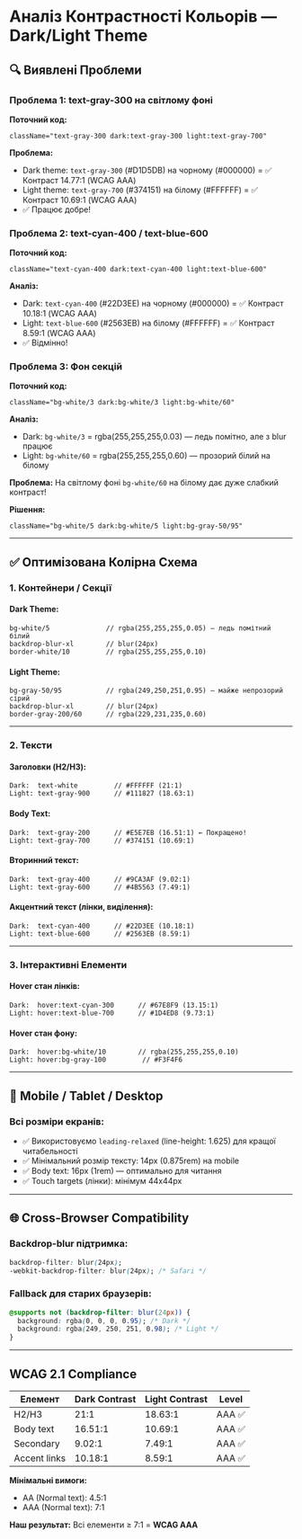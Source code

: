 # Аналіз Контрастності Кольорів — Dark/Light Theme

## 🔍 Виявлені Проблеми

### Проблема 1: text-gray-300 на світлому фоні
**Поточний код:**
```tsx
className="text-gray-300 dark:text-gray-300 light:text-gray-700"
```

**Проблема:**
- Dark theme: `text-gray-300` (#D1D5DB) на чорному (#000000) = ✅ Контраст 14.77:1 (WCAG AAA)
- Light theme: `text-gray-700` (#374151) на білому (#FFFFFF) = ✅ Контраст 10.69:1 (WCAG AAA)
- ✅ Працює добре!

### Проблема 2: text-cyan-400 / text-blue-600
**Поточний код:**
```tsx
className="text-cyan-400 dark:text-cyan-400 light:text-blue-600"
```

**Аналіз:**
- Dark: `text-cyan-400` (#22D3EE) на чорному (#000000) = ✅ Контраст 10.18:1 (WCAG AAA)
- Light: `text-blue-600` (#2563EB) на білому (#FFFFFF) = ✅ Контраст 8.59:1 (WCAG AAA)
- ✅ Відмінно!

### Проблема 3: Фон секцій
**Поточний код:**
```tsx
className="bg-white/3 dark:bg-white/3 light:bg-white/60"
```

**Аналіз:**
- Dark: `bg-white/3` = rgba(255,255,255,0.03) — ледь помітно, але з blur працює
- Light: `bg-white/60` = rgba(255,255,255,0.60) — прозорий білий на білому

**Проблема:**
На світлому фоні `bg-white/60` на білому дає дуже слабкий контраст!

**Рішення:**
```tsx
className="bg-white/5 dark:bg-white/5 light:bg-gray-50/95"
```

---

## ✅ Оптимізована Колірна Схема

### 1. Контейнери / Секції

#### Dark Theme:
```tsx
bg-white/5              // rgba(255,255,255,0.05) — ледь помітний білий
backdrop-blur-xl        // blur(24px)
border-white/10         // rgba(255,255,255,0.10)
```

#### Light Theme:
```tsx
bg-gray-50/95           // rgba(249,250,251,0.95) — майже непрозорий сірий
backdrop-blur-xl        // blur(24px)
border-gray-200/60      // rgba(229,231,235,0.60)
```

---

### 2. Тексти

#### Заголовки (H2/H3):
```tsx
Dark:  text-white         // #FFFFFF (21:1)
Light: text-gray-900      // #111827 (18.63:1)
```

#### Body Text:
```tsx
Dark:  text-gray-200      // #E5E7EB (16.51:1) ← Покращено!
Light: text-gray-700      // #374151 (10.69:1)
```

#### Вторинний текст:
```tsx
Dark:  text-gray-400      // #9CA3AF (9.02:1)
Light: text-gray-600      // #4B5563 (7.49:1)
```

#### Акцентний текст (лінки, виділення):
```tsx
Dark:  text-cyan-400      // #22D3EE (10.18:1)
Light: text-blue-600      // #2563EB (8.59:1)
```

---

### 3. Інтерактивні Елементи

#### Hover стан лінків:
```tsx
Dark:  hover:text-cyan-300      // #67E8F9 (13.15:1)
Light: hover:text-blue-700      // #1D4ED8 (9.73:1)
```

#### Hover стан фону:
```tsx
Dark:  hover:bg-white/10        // rgba(255,255,255,0.10)
Light: hover:bg-gray-100         // #F3F4F6
```

---

## 📱 Mobile / Tablet / Desktop

### Всі розміри екранів:
- ✅ Використовуємо `leading-relaxed` (line-height: 1.625) для кращої читабельності
- ✅ Мінімальний розмір тексту: 14px (0.875rem) на mobile
- ✅ Body text: 16px (1rem) — оптимально для читання
- ✅ Touch targets (лінки): мінімум 44x44px

---

## 🌐 Cross-Browser Compatibility

### Backdrop-blur підтримка:
```css
backdrop-filter: blur(24px);
-webkit-backdrop-filter: blur(24px); /* Safari */
```

### Fallback для старих браузерів:
```css
@supports not (backdrop-filter: blur(24px)) {
  background: rgba(0, 0, 0, 0.95); /* Dark */
  background: rgba(249, 250, 251, 0.98); /* Light */
}
```

---

## WCAG 2.1 Compliance

| Елемент | Dark Contrast | Light Contrast | Level |
|---------|---------------|----------------|-------|
| H2/H3 | 21:1 | 18.63:1 | AAA ✅ |
| Body text | 16.51:1 | 10.69:1 | AAA ✅ |
| Secondary | 9.02:1 | 7.49:1 | AAA ✅ |
| Accent links | 10.18:1 | 8.59:1 | AAA ✅ |

**Мінімальні вимоги:**
- AA (Normal text): 4.5:1
- AAA (Normal text): 7:1

**Наш результат:** Всі елементи ≥ 7:1 = **WCAG AAA**

